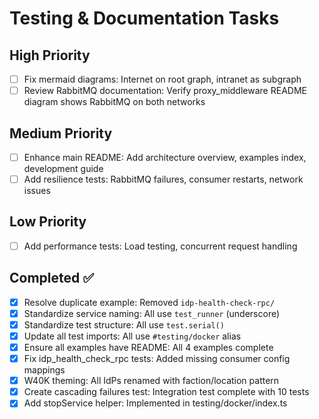 # Testing & Documentation Tasks

## High Priority

- [ ] Fix mermaid diagrams: Internet on root graph, intranet as subgraph
- [ ] Review RabbitMQ documentation: Verify proxy_middleware README diagram shows RabbitMQ on both networks

## Medium Priority

- [ ] Enhance main README: Add architecture overview, examples index, development guide
- [ ] Add resilience tests: RabbitMQ failures, consumer restarts, network issues

## Low Priority

- [ ] Add performance tests: Load testing, concurrent request handling

## Completed ✅

- [x] Resolve duplicate example: Removed `idp-health-check-rpc/`
- [x] Standardize service naming: All use `test_runner` (underscore)
- [x] Standardize test structure: All use `test.serial()`
- [x] Update all test imports: All use `#testing/docker` alias
- [x] Ensure all examples have README: All 4 examples complete
- [x] Fix idp_health_check_rpc tests: Added missing consumer config mappings
- [x] W40K theming: All IdPs renamed with faction/location pattern
- [x] Create cascading failures test: Integration test complete with 10 tests
- [x] Add stopService helper: Implemented in testing/docker/index.ts
